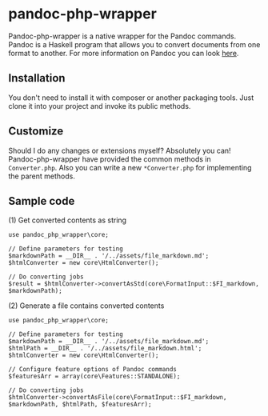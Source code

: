 pandoc-php-wrapper
==========

Pandoc-php-wrapper is a native wrapper for the Pandoc commands.
Pandoc is a Haskell program that allows you to convert documents from one format to another.
For more information on Pandoc you can look [here](https://github.com/jgm/pandoc).

Installation
------------

You don't need to install it with composer or another packaging tools. Just clone it into your
project and invoke its public methods.

Customize
------------

Should I do any changes or extensions myself?
Absolutely you can!
Pandoc-php-wrapper have provided the common methods in `Converter.php`. Also you can write a
new `*Converter.php` for implementing the parent methods.

Sample code
------------

(1) Get converted contents as string

```
use pandoc_php_wrapper\core;

// Define parameters for testing
$markdownPath = __DIR__ . '/../assets/file_markdown.md';
$htmlConverter = new core\HtmlConverter();

// Do converting jobs
$result = $htmlConverter->convertAsStd(core\FormatInput::$FI_markdown, $markdownPath);

```

(2) Generate a file contains converted contents

```
use pandoc_php_wrapper\core;

// Define parameters for testing
$markdownPath = __DIR__ . '/../assets/file_markdown.md';
$htmlPath = __DIR__ . '/../assets/file_markdown.html';
$htmlConverter = new core\HtmlConverter();

// Configure feature options of Pandoc commands
$featuresArr = array(core\Features::STANDALONE);

// Do converting jobs
$htmlConverter->convertAsFile(core\FormatInput::$FI_markdown, $markdownPath, $htmlPath, $featuresArr);

```